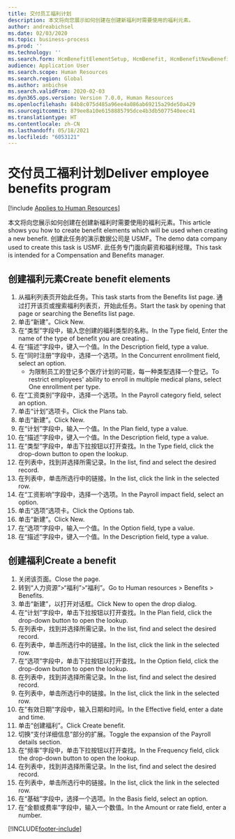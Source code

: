 ```yaml
---
title: 交付员工福利计划
description: 本文将向您展示如何创建在创建新福利时需要使用的福利元素。
author: andreabichsel
ms.date: 02/03/2020
ms.topic: business-process
ms.prod: ''
ms.technology: ''
ms.search.form: HcmBenefitElementSetup, HcmBenefit, HcmBenefitNewBenefit, HcmBenefitPlanLookup, BenefitWorkspace, HcmBenefitSummaryPart
audience: Application User
ms.search.scope: Human Resources
ms.search.region: Global
ms.author: anbichse
ms.search.validFrom: 2020-02-03
ms.dyn365.ops.version: Version 7.0.0, Human Resources
ms.openlocfilehash: 84b8c075d485a96ee4a086ab69215a29de50a429
ms.sourcegitcommit: 879ee8a10e6158885795dce4b3db5077540eec41
ms.translationtype: HT
ms.contentlocale: zh-CN
ms.lasthandoff: 05/18/2021
ms.locfileid: "6053121"
---
```

# <a name="deliver-employee-benefits-program"></a><span data-ttu-id="e4c2b-103">交付员工福利计划</span><span class="sxs-lookup"><span data-stu-id="e4c2b-103">Deliver employee benefits program</span></span>

[!include [Applies to Human Resources](../includes/applies-to-hr.md)]

<span data-ttu-id="e4c2b-104">本文将向您展示如何创建在创建新福利时需要使用的福利元素。</span><span class="sxs-lookup"><span data-stu-id="e4c2b-104">This article shows you how to create benefit elements which will be used when creating a new benefit.</span></span> <span data-ttu-id="e4c2b-105">创建此任务的演示数据公司是 USMF。</span><span class="sxs-lookup"><span data-stu-id="e4c2b-105">The demo data company used to create this task is USMF.</span></span> <span data-ttu-id="e4c2b-106">此任务专门面向薪资和福利经理。</span><span class="sxs-lookup"><span data-stu-id="e4c2b-106">This task is intended for a Compensation and Benefits manager.</span></span>


## <a name="create-benefit-elements"></a><span data-ttu-id="e4c2b-107">创建福利元素</span><span class="sxs-lookup"><span data-stu-id="e4c2b-107">Create benefit elements</span></span>
1. <span data-ttu-id="e4c2b-108">从福利列表页开始此任务。</span><span class="sxs-lookup"><span data-stu-id="e4c2b-108">This task starts from the Benefits list page.</span></span> <span data-ttu-id="e4c2b-109">通过打开该页或搜索福利列表页，开始此任务。</span><span class="sxs-lookup"><span data-stu-id="e4c2b-109">Start the task by opening that page or searching the Benefits list page.</span></span>
2. <span data-ttu-id="e4c2b-110">单击“新建”。</span><span class="sxs-lookup"><span data-stu-id="e4c2b-110">Click New.</span></span>
3. <span data-ttu-id="e4c2b-111">在“类型”字段中，输入您创建的福利类型的名称。</span><span class="sxs-lookup"><span data-stu-id="e4c2b-111">In the Type field, Enter the name of the type of benefit you are creating..</span></span>
4. <span data-ttu-id="e4c2b-112">在“描述”字段中，键入一个值。</span><span class="sxs-lookup"><span data-stu-id="e4c2b-112">In the Description field, type a value.</span></span>
5. <span data-ttu-id="e4c2b-113">在“同时注册”字段中，选择一个选项。</span><span class="sxs-lookup"><span data-stu-id="e4c2b-113">In the Concurrent enrollment field, select an option.</span></span>
    * <span data-ttu-id="e4c2b-114">为限制员工的登记多个医疗计划的可能，每一种类型选择一个登记。</span><span class="sxs-lookup"><span data-stu-id="e4c2b-114">To restrict employees' ability to enroll in multiple medical plans, select One enrollment per type.</span></span>  
6. <span data-ttu-id="e4c2b-115">在“工资类别”字段中，选择一个选项。</span><span class="sxs-lookup"><span data-stu-id="e4c2b-115">In the Payroll category field, select an option.</span></span>
7. <span data-ttu-id="e4c2b-116">单击“计划”选项卡。</span><span class="sxs-lookup"><span data-stu-id="e4c2b-116">Click the Plans tab.</span></span>
8. <span data-ttu-id="e4c2b-117">单击“新建”。</span><span class="sxs-lookup"><span data-stu-id="e4c2b-117">Click New.</span></span>
9. <span data-ttu-id="e4c2b-118">在“计划”字段中，输入一个值。</span><span class="sxs-lookup"><span data-stu-id="e4c2b-118">In the Plan field, type a value.</span></span>
10. <span data-ttu-id="e4c2b-119">在“描述”字段中，键入一个值。</span><span class="sxs-lookup"><span data-stu-id="e4c2b-119">In the Description field, type a value.</span></span>
11. <span data-ttu-id="e4c2b-120">在“类型”字段中，单击下拉按钮以打开查找。</span><span class="sxs-lookup"><span data-stu-id="e4c2b-120">In the Type field, click the drop-down button to open the lookup.</span></span>
12. <span data-ttu-id="e4c2b-121">在列表中，找到并选择所需记录。</span><span class="sxs-lookup"><span data-stu-id="e4c2b-121">In the list, find and select the desired record.</span></span>
13. <span data-ttu-id="e4c2b-122">在列表中，单击所选行中的链接。</span><span class="sxs-lookup"><span data-stu-id="e4c2b-122">In the list, click the link in the selected row.</span></span>
14. <span data-ttu-id="e4c2b-123">在“工资影响”字段中，选择一个选项。</span><span class="sxs-lookup"><span data-stu-id="e4c2b-123">In the Payroll impact field, select an option.</span></span>
15. <span data-ttu-id="e4c2b-124">单击“选项”选项卡。</span><span class="sxs-lookup"><span data-stu-id="e4c2b-124">Click the Options tab.</span></span>
16. <span data-ttu-id="e4c2b-125">单击“新建”。</span><span class="sxs-lookup"><span data-stu-id="e4c2b-125">Click New.</span></span>
17. <span data-ttu-id="e4c2b-126">在“选项”字段中，输入一个值。</span><span class="sxs-lookup"><span data-stu-id="e4c2b-126">In the Option field, type a value.</span></span>
18. <span data-ttu-id="e4c2b-127">在“描述”字段中，键入一个值。</span><span class="sxs-lookup"><span data-stu-id="e4c2b-127">In the Description field, type a value.</span></span>

## <a name="create-a-benefit"></a><span data-ttu-id="e4c2b-128">创建福利</span><span class="sxs-lookup"><span data-stu-id="e4c2b-128">Create a benefit</span></span>
1. <span data-ttu-id="e4c2b-129">关闭该页面。</span><span class="sxs-lookup"><span data-stu-id="e4c2b-129">Close the page.</span></span>
2. <span data-ttu-id="e4c2b-130">转到“人力资源”>“福利”>“福利”。</span><span class="sxs-lookup"><span data-stu-id="e4c2b-130">Go to Human resources > Benefits > Benefits.</span></span>
3. <span data-ttu-id="e4c2b-131">单击“新建”，以打开对话框。</span><span class="sxs-lookup"><span data-stu-id="e4c2b-131">Click New to open the drop dialog.</span></span>
4. <span data-ttu-id="e4c2b-132">在“计划”字段中，单击下拉按钮以打开查找。</span><span class="sxs-lookup"><span data-stu-id="e4c2b-132">In the Plan field, click the drop-down button to open the lookup.</span></span>
5. <span data-ttu-id="e4c2b-133">在列表中，找到并选择所需记录。</span><span class="sxs-lookup"><span data-stu-id="e4c2b-133">In the list, find and select the desired record.</span></span>
6. <span data-ttu-id="e4c2b-134">在列表中，单击所选行中的链接。</span><span class="sxs-lookup"><span data-stu-id="e4c2b-134">In the list, click the link in the selected row.</span></span>
7. <span data-ttu-id="e4c2b-135">在“选项”字段中，单击下拉按钮以打开查找。</span><span class="sxs-lookup"><span data-stu-id="e4c2b-135">In the Option field, click the drop-down button to open the lookup.</span></span>
8. <span data-ttu-id="e4c2b-136">在列表中，找到并选择所需记录。</span><span class="sxs-lookup"><span data-stu-id="e4c2b-136">In the list, find and select the desired record.</span></span>
9. <span data-ttu-id="e4c2b-137">在列表中，单击所选行中的链接。</span><span class="sxs-lookup"><span data-stu-id="e4c2b-137">In the list, click the link in the selected row.</span></span>
10. <span data-ttu-id="e4c2b-138">在"有效日期"字段中，输入日期和时间。</span><span class="sxs-lookup"><span data-stu-id="e4c2b-138">In the Effective field, enter a date and time.</span></span>
11. <span data-ttu-id="e4c2b-139">单击“创建福利”。</span><span class="sxs-lookup"><span data-stu-id="e4c2b-139">Click Create benefit.</span></span>
12. <span data-ttu-id="e4c2b-140">切换“支付详细信息”部分的扩展。</span><span class="sxs-lookup"><span data-stu-id="e4c2b-140">Toggle the expansion of the Payroll details section.</span></span>
13. <span data-ttu-id="e4c2b-141">在“频率”字段中，单击下拉按钮以打开查找。</span><span class="sxs-lookup"><span data-stu-id="e4c2b-141">In the Frequency field, click the drop-down button to open the lookup.</span></span>
14. <span data-ttu-id="e4c2b-142">在列表中，找到并选择所需记录。</span><span class="sxs-lookup"><span data-stu-id="e4c2b-142">In the list, find and select the desired record.</span></span>
15. <span data-ttu-id="e4c2b-143">在列表中，单击所选行中的链接。</span><span class="sxs-lookup"><span data-stu-id="e4c2b-143">In the list, click the link in the selected row.</span></span>
16. <span data-ttu-id="e4c2b-144">在“基础”字段中，选择一个选项。</span><span class="sxs-lookup"><span data-stu-id="e4c2b-144">In the Basis field, select an option.</span></span>
17. <span data-ttu-id="e4c2b-145">在“金额或费率”字段中，输入一个数值。</span><span class="sxs-lookup"><span data-stu-id="e4c2b-145">In the Amount or rate field, enter a number.</span></span>



[!INCLUDE[footer-include](../includes/footer-banner.md)]